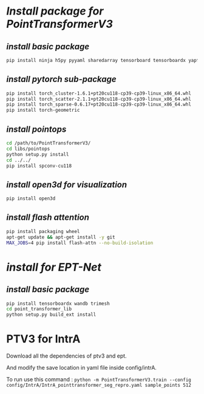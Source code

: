 # _Install package for PointTransformerV3_ #

## _install basic package_ ##
```bash
pip install ninja h5py pyyaml sharedarray tensorboard tensorboardx yapf addict einops scipy plyfile termcolor timm
```

## _install pytorch sub-package_ ##
```bash
pip install torch_cluster-1.6.1+pt20cu118-cp39-cp39-linux_x86_64.whl
pip install torch_scatter-2.1.1+pt20cu118-cp39-cp39-linux_x86_64.whl
pip install torch_sparse-0.6.17+pt20cu118-cp39-cp39-linux_x86_64.whl
pip install torch-geometric
```

## _install pointops_ ##
```bash
cd /path/to/PointTransformerV3/
cd libs/pointops
python setup.py install
cd ../../
pip install spconv-cu118
```

## _install open3d for visualization_ ##
```bash
pip install open3d
```

## _install flash attention_ ##
```bash
pip install packaging wheel
apt-get update && apt-get install -y git
MAX_JOBS=4 pip install flash-attn --no-build-isolation
```

# _install for EPT-Net_ #

## _install basic package_ ##
```bash
pip install tensorboardx wandb trimesh
cd point_transformer_lib
python setup.py build_ext install
```



# PTV3 for IntrA
Download all the dependencies of ptv3 and ept.

And modify the save location in yaml file inside config/intrA.

To run use this command : `python -m PointTransformerV3.train --config config/IntrA/IntrA_pointtransformer_seg_repro.yaml sample_points 512`